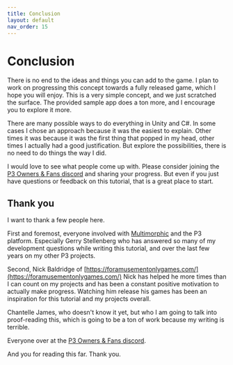 ```yaml
---
title: Conclusion
layout: default
nav_order: 15
---
```


#  Conclusion

There is no end to the ideas and things you can add to the game. I plan to work on progressing this concept towards a fully released game, which I hope you will enjoy. This is a very simple concept, and we just scratched the surface. The provided sample app does a ton more, and I encourage you to explore it more.

There are many possible ways to do everything in Unity and C#. In some cases I chose an approach because it was the easiest to explain. Other times it was because it was the first thing that popped in my head, other times I actually had a good justification. But explore the possibilities, there is no need to do things the way I did.

I would love to see what people come up with. Please consider joining the [P3 Owners & Fans discord](https://discord.gg/GuKGcaDkjd) and sharing your progress. But even if you just have questions or feedback on this tutorial, that is a great place to start.

## Thank you

I want to thank a few people here. 

First and foremost, everyone involved with [Multimorphic](https://www.multimorphic.com/) and the P3 platform. Especially Gerry Stellenberg who has answered so many of my development questions while writing this tutorial, and over the last few years on my other P3 projects.

Second, Nick Baldridge of [https://foramusementonlygames.com/](https://foramusementonlygames.com/) Nick has helped he more times than I can count on my projects and has been a constant positive motivation to actually make progress. Watching him release his games has been an inspiration for this tutorial and my projects overall.

Chantelle James, who doesn't know it yet, but who I am going to talk into proof-reading this, which is going to be a ton of work because my writing is terrible.

Everyone over at the [P3 Owners & Fans discord](https://discord.gg/GuKGcaDkjd).

And you for reading this far. Thank you.